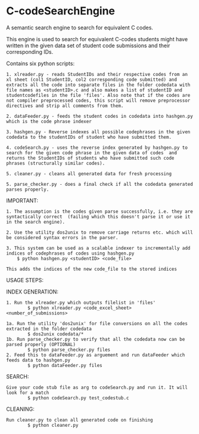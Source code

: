 C-codeSearchEngine
==================

A semantic search engine to search for equivalent C codes.

This engine is used to search for equivalent C-codes students might have written in the given data set of student code submissions and their corresponding IDs.

Contains six python scripts:
	
	1. xlreader.py - reads StudentIDs and their respective codes from an xl sheet (col1 StudentID, col2 corresponding code submitted) and extracts all the code into separate files in the folder codedata with file names as <studentID>.c and also makes a list of studentID and studentcodefiles in the file 'files'. Also note that if the codes are not compiler preprocessed codes, this script will remove preprocessor directives and strip all comments from them. 

	2. dataFeeder.py - feeds the student codes in codedata into hashgen.py which is the code phrase indexer

	3. hashgen.py - Reverse indexes all possible codephrases in the given codedata to the studentIDs of student who have submitted them.

	4. codeSearch.py - uses the reverse index generated by hashgen.py to search for the given code phrase in the given data of codes  and returns the StudentIDs of students who have submitted such code phrases (structurally similar codes).
	
	5. cleaner.py - cleans all generated data for fresh processing

	5. parse_checker.py - does a final check if all the codedata generated parses properly.

IMPORTANT: 

	1. The assumption is the codes given parse successfully, i.e. they are syntactically correct  (failing which this doesn't parse it or use it in the search engine).

	2. Use the utility dos2unix to remove carriage returns etc. which will be considered syntax errors in the parser.

	3. This system can be used as a scalable indexer to incrementally add indices of codephrases of codes using hashgen.py
		$ python hashgen.py <studentID> <code_file>

	This adds the indices of the new code_file to the stored indices

USAGE STEPS:

INDEX GENERATION:

	1. Run the xlreader.py which outputs filelist in 'files'
			$ python xlreader.py <code_excel_sheet> <number_of_submissions>

	1a. Run the utility 'dos2unix' for file conversions on all the codes extracted in the folder codedata
			$ dos2unix codedata/*
	1b. Run parse_checker.py to verify that all the codedata now can be parsed properly (OPTIONAL)
			$ python parse_checker.py files
	2. Feed this to dataFeeder.py as arguement and run dataFeeder which feeds data to hashgen.py
			$ python dataFeeder.py files
SEARCH:
	
	Give your code stub file as arg to codeSearch.py and run it. It will look for a match
			$ python codeSearch.py test_codestub.c
CLEANING:

	Run cleaner.py to clean all generated code on finishing
			$ python cleaner.py

